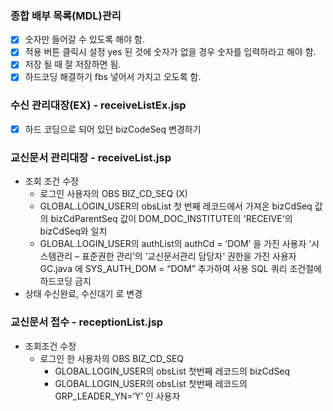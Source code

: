 ### 종합 배부 목록(MDL)관리

- [x]  숫자만 들어갈 수 있도록 해야 함.
- [x]  적용 버튼 클릭시 설정 yes 된 것에 숫자가 없을 경우 숫자를 입력하라고 해야 함.
- [x]  저장 될 때 잘 저장하면 됨.
- [x]  하드코딩 해결하기 fbs 넣어서 가지고 오도록 함.

### 수신 관리대장(EX) - receiveListEx.jsp

- [x]  하드 코딩으로 되어 있던 bizCodeSeq 변경하기

### 교신문서 관리대장 - receiveList.jsp

- 조회 조건 수정
    - 로그인 사용자의 OBS BIZ_CD_SEQ (X)
    - GLOBAL.LOGIN_USER의 obsList 첫 번째 레코드에서 가져온 bizCdSeq 값의 bizCdParentSeq 값이 DOM_DOC_INSTITUTE의 'RECEIVE'의 bizCdSeq와 일치
    - GLOBAL.LOGIN_USER의 authList의 authCd = ‘DOM’ 을 가진 사용자
    ‘시스템관리 – 표준권한 관리’의 ‘교신문서관리 담당자‘ 권한을 가진 사용자
    GC.java 에 SYS_AUTH_DOM = “DOM” 추가하여 사용
    SQL 쿼리 조건절에 하드코딩 금지
- 상태
수신완료, 수신대기 로 변경

### 교신문서 접수 - receptionList.jsp

- 조회조건 수정
    - 로그인 한 사용자의 OBS BIZ_CD_SEQ
        - GLOBAL.LOGIN_USER의 obsList 첫번째 레코드의 bizCdSeq
        - GLOBAL.LOGIN_USER의 obsList 첫번째 레코드의 GRP_LEADER_YN=‘Y’ 인 사용자
